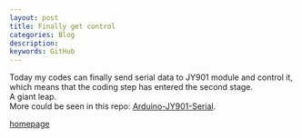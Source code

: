 ```yaml
---
layout: post
title: Finally get control
categories: Blog
description: 
keywords: GitHub
---
```


Today my codes can finally send serial data to JY901 module and control it, which means that the coding step has entered the second stage.  
A giant leap.  
More could be seen in this repo: [Arduino-JY901-Serial](https://github.com/paul-tian/Arduino-JY901-Serial).

[homepage](/)
